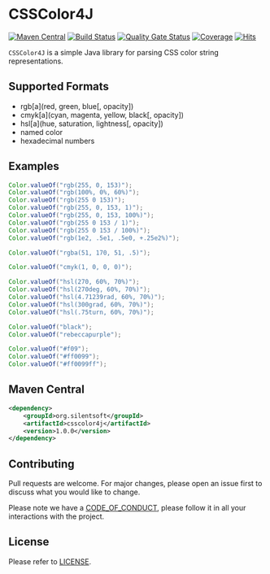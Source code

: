 # CSSColor4J

[![Maven Central](https://img.shields.io/maven-central/v/org.silentsoft/csscolor4j)](https://search.maven.org/artifact/org.silentsoft/csscolor4j)
[![Build Status](https://app.travis-ci.com/silentsoft/csscolor4j.svg?branch=main)](https://app.travis-ci.com/silentsoft/csscolor4j)
[![Quality Gate Status](https://sonarcloud.io/api/project_badges/measure?project=silentsoft_csscolor4j&metric=alert_status)](https://sonarcloud.io/dashboard?id=silentsoft_csscolor4j)
[![Coverage](https://sonarcloud.io/api/project_badges/measure?project=silentsoft_csscolor4j&metric=coverage)](https://sonarcloud.io/dashboard?id=silentsoft_csscolor4j)
[![Hits](https://hits.sh/github.com/silentsoft/csscolor4j.svg)](https://hits.sh/github.com/silentsoft/csscolor4j/)

`CSSColor4J` is a simple Java library for parsing CSS color string representations.

## Supported Formats
- rgb[a](red, green, blue[, opacity])
- cmyk[a](cyan, magenta, yellow, black[, opacity])
- hsl[a](hue, saturation, lightness[, opacity])
- named color
- hexadecimal numbers

## Examples
```java
Color.valueOf("rgb(255, 0, 153)");
Color.valueOf("rgb(100%, 0%, 60%)");
Color.valueOf("rgb(255 0 153)");
Color.valueOf("rgb(255, 0, 153, 1)");
Color.valueOf("rgb(255, 0, 153, 100%)");
Color.valueOf("rgb(255 0 153 / 1)");
Color.valueOf("rgb(255 0 153 / 100%)");
Color.valueOf("rgb(1e2, .5e1, .5e0, +.25e2%)");

Color.valueOf("rgba(51, 170, 51, .5)");

Color.valueOf("cmyk(1, 0, 0, 0)");

Color.valueOf("hsl(270, 60%, 70%)");
Color.valueOf("hsl(270deg, 60%, 70%)");
Color.valueOf("hsl(4.71239rad, 60%, 70%)");
Color.valueOf("hsl(300grad, 60%, 70%)");
Color.valueOf("hsl(.75turn, 60%, 70%)");

Color.valueOf("black");
Color.valueOf("rebeccapurple");

Color.valueOf("#f09");
Color.valueOf("#ff0099");
Color.valueOf("#ff0099ff");
```

## Maven Central
```xml
<dependency>
    <groupId>org.silentsoft</groupId>
    <artifactId>csscolor4j</artifactId>
    <version>1.0.0</version>
</dependency>
```

## Contributing
Pull requests are welcome. For major changes, please open an issue first to discuss what you would like to change.

Please note we have a [CODE_OF_CONDUCT](https://github.com/silentsoft/csscolor4j/blob/main/CODE_OF_CONDUCT.md), please follow it in all your interactions with the project.

## License
Please refer to [LICENSE](https://github.com/silentsoft/csscolor4j/blob/main/LICENSE.txt).
